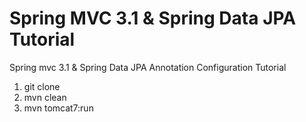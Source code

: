Spring MVC 3.1 & Spring Data JPA Tutorial
======================

Spring mvc 3.1 &amp; Spring Data JPA Annotation Configuration Tutorial

1. git clone
2. mvn clean
3. mvn tomcat7:run